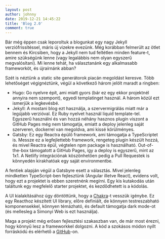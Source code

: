 ```yaml
---
layout: post
author: johnny
date: 2019-12-21 14:45:22
title: 'Blog 2.0'
comment: true
---
```


Bár még éppen csak leporoltuk a blogunkat egy nagy Jekyll verziófrissítéssel, máris új vizekre evezünk. Még korábban felmerült az ötlet bennem és Kircsiben, hogy a Jekyll nem tud feltétlen minden feature-t, amire szükségünk lenne (vagy legalábbis nem olyan egyszerű megvalósítani). Mi lenne tehát, ha választanánk egy alkalmasabb frameworköt, és újraírnánk abban?

Szét is néztünk a static site generátorok piacán megoldást keresve. Több lehetőséget végignéztünk, végül a következő három jelölt maradt a ringben:

- Hugo: Go nyelvre épít, ami miatt gyors (bár ez egy ekkor projektnél annyira nem szempont), egyedi templatinget használ. A három közül ezt ismerjük a legkevésbé.
- Jekyll: A mostani blog ezt használja, a szervermigrálás miatt már a legújabb verzióval. Ez Ruby nyelvet használ liquid template-tel. Egyszerű használni és van hozzá néhány hasznos plugin viszont a GitHub Pages még nem támogatja, emiatt a deploy jelenleg saját szerveren, dockerrel van megoldva, ami kissé körülményes.
- Gatsby: Ez egy Reactra épülő framework, ami támogatja a TypeScriptet is. Messze ez a legfejlettebb framework, rengeteg plugin készült hozzá, és mivel Reactra épül, végtelen npm package is használható. Out-of-the-box támogatott a GitHub Pages, így a deploy is egyszerű, mint az 1x1. A Netlify integrációnak köszönhetően pedig a Pull Requestek is könnyedén kirakhatóak egy saját environmentbe.

A fentiek alapján végül a Gatsbyre esett a választás. Mivel jelenleg mindketten TypeScript-ben fejlesztünk (Angular illetve React), evidens volt, hogy ezt a projektet is ebben szeretnénk megírni. Egy kis kutakodás után találtunk egy megfelelő starter projektet, és kezdődhetett is a kódolás.

A UI kialakításához úgy döntöttünk, hogy a [Chakra](https://chakra-ui.com/)-t vesszük igénybe. Ez egy Reacthoz készített UI library, előre definiált, de könnyen testreszabható komponensekkel, könnyen témázható, és default támogatja dark mode-ot (és mellesleg a Simonyi Web is ezt használja).

Maga a projekt még erősen fejlesztési szakaszban van, de már most érezni, hogy könnyű lesz a frameworkkel dolgozni. A kód a szokásos módon nyílt forráskódú és elérhető a [GitHub](https://github.com/kir-dev/blog-next)-on.
